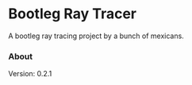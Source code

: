 # Bootleg Ray Tracer
A bootleg ray tracing project by a bunch of mexicans.

### About

Version: 0.2.1
